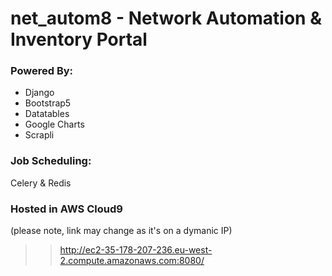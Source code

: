 # net_autom8 - Network Automation & Inventory Portal

### Powered By:
 - Django
 - Bootstrap5
 - Datatables
 - Google Charts
 - Scrapli

### Job Scheduling:
Celery & Redis

### Hosted in AWS Cloud9
(please note, link may change as it's on a dymanic IP)
>> http://ec2-35-178-207-236.eu-west-2.compute.amazonaws.com:8080/
